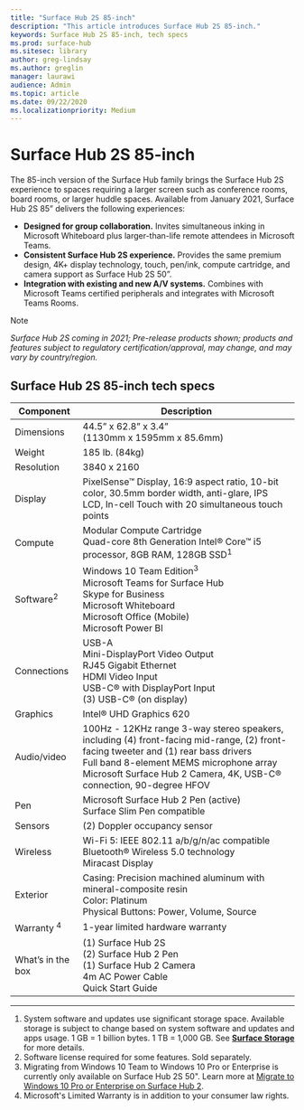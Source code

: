 ```yaml
---
title: "Surface Hub 2S 85-inch"
description: "This article introduces Surface Hub 2S 85-inch."
keywords: Surface Hub 2S 85-inch, tech specs
ms.prod: surface-hub
ms.sitesec: library
author: greg-lindsay
ms.author: greglin
manager: laurawi
audience: Admin
ms.topic: article
ms.date: 09/22/2020
ms.localizationpriority: Medium
---
```


# Surface Hub 2S 85-inch

The 85-inch version of the Surface Hub family brings the Surface Hub 2S experience to spaces requiring a larger screen such as conference rooms, board rooms, or larger huddle spaces. Available from January 2021, Surface Hub 2S 85” delivers the following experiences:

- **Designed for group collaboration.** Invites simultaneous inking in Microsoft Whiteboard plus larger-than-life remote attendees in Microsoft Teams.
- **Consistent Surface Hub 2S experience.** Provides the same premium design, 4K+ display technology, touch, pen/ink, compute cartridge, and camera support as Surface Hub 2S 50”.
- **Integration with existing and new A/V systems.** Combines with Microsoft Teams certified peripherals and integrates with Microsoft Teams Rooms.

> [!NOTE]
> *Surface Hub 2S coming in 2021; Pre-release products shown; products and features subject to regulatory certification/approval, may change, and may vary by country/region.*

## Surface Hub 2S 85-inch tech specs


| Component         | Description                                                                                                                                                                                                                                               |
| ----------------- | --------------------------------------------------------------------------------------------------------------------------------------------------------------------------------------------------------------------------------------------------------- |
| Dimensions        | 44.5” x 62.8” x 3.4”<br>(1130mm x 1595mm x 85.6mm)                                                                                                                                                                                                        |
| Weight            | 185 lb. (84kg)                                                                                                                                                                                                                                            |
| Resolution        | 3840 x 2160                                                                                                                                                                                                                                               |
| Display           | PixelSense™ Display, 16:9 aspect ratio, 10-bit color, 30.5mm border width, anti-glare, IPS LCD, In-cell Touch with 20 simultaneous touch points                                                                                                           |
| Compute           | Modular Compute Cartridge<br>Quad-core 8th Generation Intel® Core™ i5 processor, 8GB RAM, 128GB SSD<sup>1</sup>                                                                                                                                                        |
| Software<sup>2</sup>        | Windows 10 Team Edition<sup>3</sup>  <br>Microsoft Teams for Surface Hub<br>Skype for Business<br>Microsoft Whiteboard<br>Microsoft Office (Mobile)<br>Microsoft Power BI                                                                                              |
| Connections       | USB-A<br>Mini-DisplayPort Video Output<br>RJ45 Gigabit Ethernet<br>HDMI Video Input<br>USB-C® with DisplayPort Input<br>(3) USB-C® (on display)                                                                                                           |
| Graphics          | Intel® UHD Graphics 620                                                                                                                                                                                                                                   |
| Audio/video       | 100Hz - 12KHz range 3-way stereo speakers, including (4) front-facing mid-range, (2) front-facing tweeter and (1) rear bass drivers<br>Full band 8-element MEMS microphone array<br>Microsoft Surface Hub 2 Camera, 4K, USB-C® connection, 90-degree HFOV |
| Pen               | Microsoft Surface Hub 2 Pen (active)<br>Surface Slim Pen compatible                                                                                                                                                                                       |
| Sensors           | (2) Doppler occupancy sensor                                                                                                                                                                                                                              |
| Wireless          | Wi-Fi 5: IEEE 802.11 a/b/g/n/ac compatible <br>Bluetooth® Wireless 5.0 technology<br>Miracast Display                                                                                                                                                     |
| Exterior          | Casing: Precision machined aluminum with mineral-composite resin<br>Color: Platinum<br>Physical Buttons: Power, Volume, Source                                                                                                                            |
| Warranty <sup>4</sup>       | 1-year limited hardware warranty                                                                                                                                                                                                                          |
| What’s in the box | (1) Surface Hub 2S<br>(2) Surface Hub 2 Pen<br>(1) Surface Hub 2 Camera<br>4m AC Power Cable<br>Quick Start Guide                                                                                                                                         |
----------
1. System software and updates use significant storage space. Available storage is subject to change based on system software and updates and apps usage. 1 GB = 1 billion bytes. 1 TB = 1,000 GB. See [**Surface Storage**](http://www.surface.com) for more details.
2.  Software license required for some features. Sold separately.
3. Migrating from Windows 10 Team to Windows 10 Pro or Enterprise is currently only available on Surface Hub 2S 50". Learn more at [Migrate to Windows 10 Pro or Enterprise on Surface Hub 2](https://docs.microsoft.com/surface-hub/surface-hub-2s-migrate-os).
4. Microsoft's Limited Warranty is in addition to your consumer law rights. 

